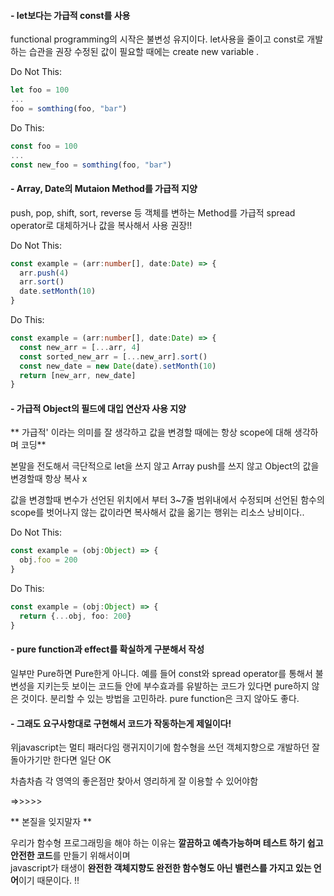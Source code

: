 #### - let보다는 가급적 const를 사용
functional programming의 시작은 불변성 유지이다.
let사용을 줄이고 const로 개발하는 습관을 권장
수정된 값이 필요할 때에는 create new variable .

Do Not This:

```javascript
let foo = 100
...
foo = somthing(foo, "bar")
```

Do This:

```javascript
const foo = 100
...
const new_foo = somthing(foo, "bar")
```


#### - Array, Date의 Mutaion Method를 가급적 지양
push, pop, shift, sort, reverse 등 객체를 변하는 Method를 가급적 spread operator로 대체하거나 값을 복사해서 사용 권장!!

Do Not This:

```typescript
const example = (arr:number[], date:Date) => {
  arr.push(4)
  arr.sort()
  date.setMonth(10)
}
```

Do This:

```typescript
const example = (arr:number[], date:Date) => {
  const new_arr = [...arr, 4]
  const sorted_new_arr = [...new_arr].sort()
  const new_date = new Date(date).setMonth(10)
  return [new_arr, new_date]
}
```

#### - 가급적 Object의 필드에 대입 연산자 사용 지양

** 가급적' 이라는 의미를 잘 생각하고 값을 변경할 때에는 항상 scope에 대해 생각하며 코딩**

본말을 전도해서 극단적으로 let을 쓰지 않고 Array push를 쓰지 않고 Object의 값을 변경할때 항상 복사 x

값을 변경할때 변수가 선언된 위치에서 부터 3~7줄 범위내에서 수정되며 선언된 함수의 scope를 벗어나지 않는 값이라면 복사해서 값을 옮기는 행위는 리소스 낭비이다..

Do Not This:

```typescript
const example = (obj:Object) => {
  obj.foo = 200
}
```

Do This:

```typescript
const example = (obj:Object) => {
  return {...obj, foo: 200}
}
```

#### - pure function과 effect를 확실하게 구분해서 작성

일부만 Pure하면 Pure한게 아니다. 예를 들어 const와 spread operator를 통해서 불변성을 지키는듯 보이는 코드들 안에 부수효과를 유발하는 코드가 있다면 pure하지 않은 것이다. 분리할 수 있는 방법을 고민하라. pure function은 크지 않아도 좋다.

#### - 그래도 요구사항대로 구현해서 코드가 작동하는게 제일이다!

위javascript는 멀티 패러다임 랭귀지이기에 함수형을 쓰던 객체지향으로 개발하던 잘 돌아가기만 한다면 일단 OK 

차츰차츰 각 영역의 좋은점만 찾아서 영리하게 잘 이용할 수 있어야함

=>>>>>

** 본질을 잊지말자 **

우리가 함수형 프로그래밍을 해야 하는 이유는 **깔끔하고 예측가능하며 테스트 하기 쉽고 안전한 코드**를 만들기 위해서이며  
javascript가 태생이 **완전한 객체지향도 완전한 함수형도 아닌 밸런스를 가지고 있는 언어**이기 때문이다. !!

